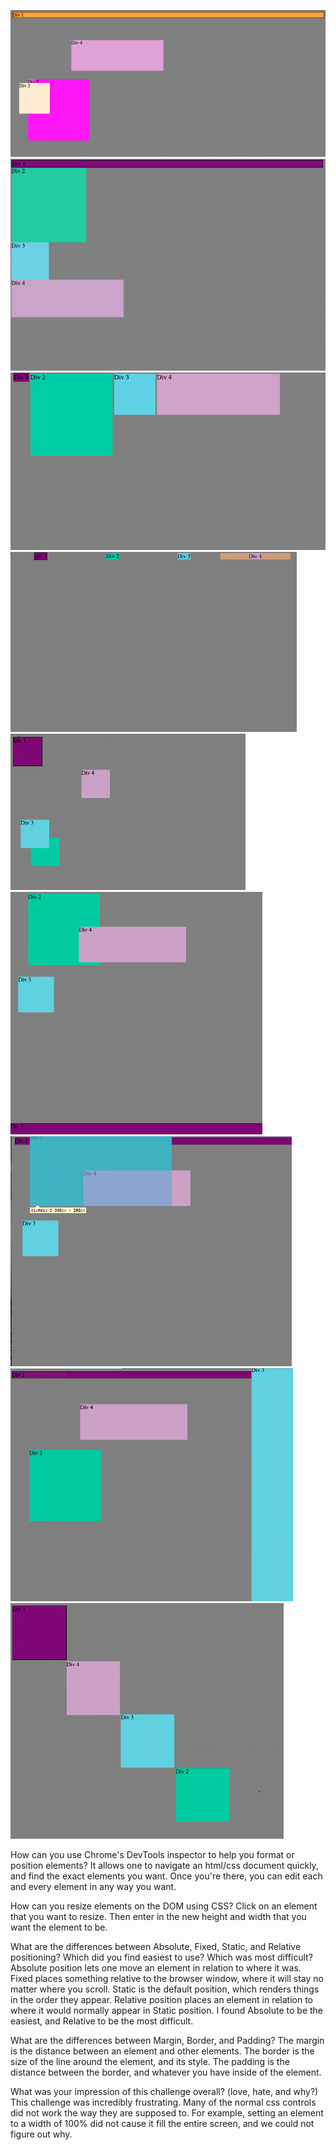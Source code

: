 ![Release 1](imgs/Release3.1.png)
![Release 2](imgs/Release3.2.png)
![Release 3](imgs/Release3.3.png)
![Release 4](imgs/Release3.4.png)
![Release 5](imgs/Release3.5.png)
![Release 6](imgs/Release3.6.png)
![Release 7](imgs/Release3.7.png)
![Release 8](imgs/Release3.8.png)
![Release 9](imgs/Release3.9.png)



How can you use Chrome's DevTools inspector to help you format or position elements?
It allows one to navigate an html/css document quickly, and find the exact elements you want. Once you're there, you can edit each and every element in any way you want.

How can you resize elements on the DOM using CSS?
Click on an element that you want to resize. Then enter in the new height and width that you want the element to be.

What are the differences between Absolute, Fixed, Static, and Relative positioning? Which did you find easiest to use? Which was most difficult?
Absolute position lets one move an element in relation to where it was. Fixed places something relative to the browser window, where it will stay no matter where you scroll. Static is the default position, which renders things in the order they appear. Relative position places an element in relation to where it would normally appear in Static position. I found Absolute to be the easiest, and Relative to be the most difficult.

What are the differences between Margin, Border, and Padding?
The margin is the distance between an element and other elements. The border is the size of the line around the element, and its style. The padding is the distance between the border, and whatever you have inside of the element.

What was your impression of this challenge overall? (love, hate, and why?)
This challenge was incredibly frustrating. Many of the normal css controls did not work the way they are supposed to. For example, setting an element to a width of 100% did not cause it fill the entire screen, and we could not figure out why.
